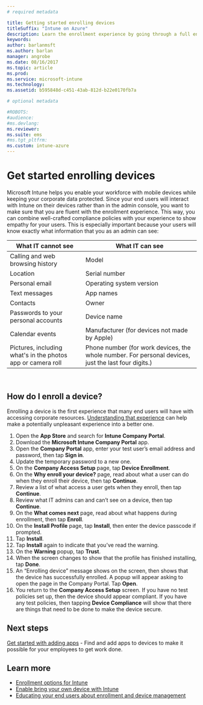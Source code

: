 ```yaml
---
# required metadata

title: Getting started enrolling devices
titleSuffix: "Intune on Azure"
description: Learn the enrollment experience by going through a full enrollment experience of an iOS device.
keywords:
author: barlanmsft
ms.author: barlan
manager: angrobe
ms.date: 08/16/2017
ms.topic: article
ms.prod:
ms.service: microsoft-intune
ms.technology:
ms.assetid: b595848d-c451-43ab-812d-b22e0170fb7a

# optional metadata

#ROBOTS:
#audience:
#ms.devlang:
ms.reviewer:
ms.suite: ems
#ms.tgt_pltfrm:
ms.custom: intune-azure
---
```


# Get started enrolling devices

Microsoft Intune helps you enable your workforce with mobile devices while keeping your corporate data protected. Since your end users will interact with Intune on their devices rather than in the admin console, you want to make sure that you are fluent with the enrollment experience. This way, you can combine well-crafted compliance policies with your experience to show empathy for your users. This is especially important because your users will know exactly what information that you as an admin can see:

| What IT cannot see | What IT can see |
|---|---|
| Calling and web browsing history | Model |
| Location | Serial number |
| Personal email | Operating system version |
| Text messages | App names |
| Contacts | Owner |
| Passwords to your personal accounts | Device name |
| Calendar events | Manufacturer (for devices not made by Apple) |
| Pictures, including what's in the photos app or camera roll | Phone number (for work devices, the whole number. For personal devices, just the last four digits.) |
​
## How do I enroll a device?

Enrolling a device is the first experience that many end users will have with accessing corporate resources. [Understanding that experience](end-user-educate.md) can help make a potentially unpleasant experience into a better one.

1. Open the **App Store** and search for **Intune Company Portal**.
2. Download the **Microsoft Intune Company Portal** app.
3. Open the **Company Portal** app, enter your test user’s email address and password, then tap **Sign in**.
4. Update the temporary password to a new one.
5. On the **Company Access Setup** page, tap **Device Enrollment**.
6. On the **Why enroll your device?** page, read about what a user can do when they enroll their device, then tap **Continue**.
7. Review a list of what access a user gets when they enroll, then tap **Continue**.
8. Review what IT admins can and can’t see on a device, then tap **Continue**.
9. On the **What comes next** page, read about what happens during enrollment, then tap **Enroll**.
10. On the **Install Profile** page, tap **Install**, then enter the device passcode if prompted.
11. Tap **Install**.
12. Tap **Install** again to indicate that you’ve read the warning.
13. On the **Warning** popup, tap **Trust**.
14. When the screen changes to show that the profile has finished installing, tap **Done**.
15. An “Enrolling device” message shows on the screen, then shows that the device has successfully enrolled. A popup will appear asking to open the page in the Company Portal. Tap **Open**.
16. You return to the **Company Access Setup** screen. If you have no test policies set up, then the device should appear compliant. If you have any test policies, then tapping **Device Compliance** will show that there are things that need to be done to make the device secure.

## Next steps

[Get started with adding apps](get-started-apps.md) - Find and add apps to devices to make it possible for your employees to get work done.

## Learn more

* [Enrollment options for Intune](enrollment-options.md)
* [Enable bring your own device with Intune](byod-enable.md)
* [Educating your end users about enrollment and device management](end-user-educate.md)

